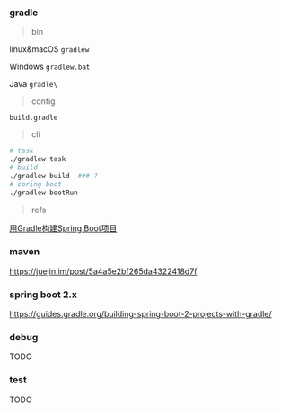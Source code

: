 
### gradle

> bin

linux&macOS `gradlew` 

Windows `gradlew.bat` 

Java `gradle\`

> config

`build.gradle`

> cli

```bash
# task
./gradlew task
# build
./gradlew build  ### ?
# spring boot
./gradlew bootRun
```

> refs

[用Gradle构建Spring Boot项目](https://www.cnblogs.com/davenkin/p/gradle-spring-boot.html)

### maven

<https://juejin.im/post/5a4a5e2bf265da4322418d7f>

### spring boot 2.x

<https://guides.gradle.org/building-spring-boot-2-projects-with-gradle/>


### debug

TODO

### test

TODO
